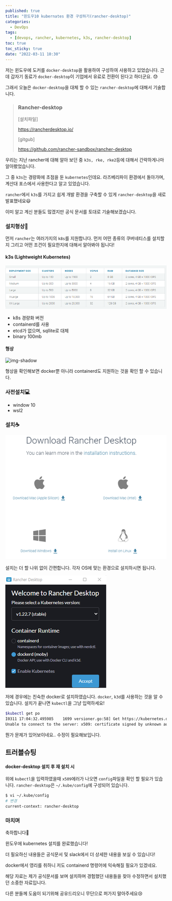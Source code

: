 ```yaml
---
published: true
title: "윈도우10 kubernates 환경 구성하기(rancher-desktop)"
categories:
  - DevOps
tags:
  - [devops, rancher, kubernetes, k3s, rancher-desktop]
toc: true
toc_sticky: true
date: "2022-03-11 10:30"
---
```


저는 윈도우에 도커를 `docker-desktop`을 활용하여 구성하여 사용하고 있었습니다. 근데 갑자기 동료가 `docker-desktop`이 기업에서 유료로 전환이 된다고 하더군요. :sweat:

그래서 오늘은 `docker-desktop`을 대체 할 수 있는 `rancher-desktop`에 대해서 기술합니다.

> ### Rancher-desktop
>
> [설치파일]
>
> https://rancherdesktop.io/
>
> [gitgub]
>
> https://github.com/rancher-sandbox/rancher-desktop

우리는 지난 rancher에 대해 알아 보던 중 `k3s, rke, rke2`등에 대해서 간략하게나마 알아봤었습니다.

그 중 `k3s`는 경량화에 초점을 둔 `kubernetes`인데요. 라즈베리파이 환경에서 돌아가며, 계산대 포스에서 사용한다고 알고 있었습니다.

`rancher`에서 `k3s`를 가지고 쉽게 개발 환경을 구축할 수 있게 `rancher-desktop`을 새로 발표했네요:smiley:

이미 알고 계신 분들도 많겠지만 공식 문서를 토대로 기술해보겠습니다.

### 설치형상:memo:

먼저 `rancher`는 여러가지의 `k8s`를 지원합니다. 먼저 어떤 종류의 쿠버네티스를 설치할 지 그리고 어떤 조건이 필요한지에 대해서 알아봐야 됩니다!

#### k3s (Lightweight Kubernetes)

![image-20220121104358130](../../../assets/images/posts/2022-01-21-post-install-rke/image-20220121104358130.png)

- k8s 경량화 버전
- containerd를 사용
- etcd가 없으며, sqllite로 대체
- binary 100mb

#### 형상

![img-shadow](https://rancherdesktop.io/images/how-it-works-rancher-desktop.svg)

형상을 확인해보면 docker뿐 아니라 containerd도 지원하는 것을 확인 할 수 있습니다.

### 사전설치:computer:

- window 10
- wsl2

### 설치:coffee:

![image-20220311171910712](../../../assets/images/posts/2022-03-11-post-install-rancher-desktop/image-20220311171910712.png)

설치는 더 할 나위 없이 간편합니다. 각자 OS에 맞는 환경으로 설치하시면 됩니다.

![image-20220311172057547](../../../assets/images/posts/2022-03-11-post-install-rancher-desktop/image-20220311172057547.png)

저에 경우에는 친숙한 docker로 설치하였습니다. `docker`, `k3d`를 사용하는 것을 알 수 있습니다. 설치가 끝나면 `kubectl`을 그냥 입력하세요!

```bash
$kubectl get po
I0311 17:04:32.495985    1699 versioner.go:58] Get https://kubernetes.docker.internal:6443/version?timeout=5s: x509: certificate signed by unknown authority
Unable to connect to the server: x509: certificate signed by unknown authority
```

뭔가 문제가 있어보이네요.. 수정이 필요해보입니다.

## 트러블슈팅

#### docker-desktop 설치 후 재 설치 시

위에 `kubectl`을 입력하였을때 `x509`에러가 나오면 `config`파일을 확인 할 필요가 있습니다. `rancher-desktop`은 `~/.kube/config`에 구성되어 있습니다.

```bash
$ vi ~/.kube/config
# 변경
current-context: rancher-desktop 
```

### 마치며

축하합니다:tada:

윈도우에 kubernetes 설치를 완료했습니다!

더 필요하신 내용들은 공식문서 및 slack에서 더 상세한 내용을 보실 수 있습니다!

docker에서 영리를 취하니 저도 containerd 명령어에 익숙해질 필요가 있겠네요.

해당 자료는 제가 공식문서를 보며 설치하며 경험했던 내용들을 찾아 수정하면서 설치했던 소중한 자료입니다.

다른 분들께 도움이 되기위해 공유드리오니 무단으로 퍼가지 말아주세요:cry:
